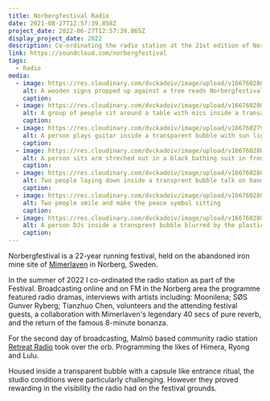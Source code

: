 ```yaml
---
title: Norbergfestival Radio
date: 2021-08-27T12:57:39.858Z
project_date: 2022-06-27T12:57:39.865Z
display_project_date: 2022
description: Co-ordinating the radio station at the 21st edition of Norbergfestival
link: https://soundcloud.com/norbergfestival
tags:
  - Radio
media:
  - image: https://res.cloudinary.com/dvckadoiv/image/upload/v1667602801/Soft%20Refresh/norbergfestival%20radio/norberg_wednesday_aq-2447_ft9ihu.jpg
    alt: A wooden signs propped up against a tree reads Norbergfestival Radio 107.9 FM
    caption: 
  - image: https://res.cloudinary.com/dvckadoiv/image/upload/v1667602800/Soft%20Refresh/norbergfestival%20radio/norberg-000560520009_cusmls.jpg
    alt: A group of people sit around a table with mics inside a transarent bubble in amongst green trees
    caption: 
  - image: https://res.cloudinary.com/dvckadoiv/image/upload/v1667602798/Soft%20Refresh/norbergfestival%20radio/R1-08651-0001_imxtor.jpg
    alt: A person plays guitar inside a transparent bubble with sun light glistening down
    caption: 
  - image: https://res.cloudinary.com/dvckadoiv/image/upload/v1667602803/Soft%20Refresh/norbergfestival%20radio/norberg-000560520011_mqbpji.jpg
    alt: A person sits arm streched out in a black bathing suit in front of a transprent bubble with a person playing a guitar inside.
    caption: 
  - image: https://res.cloudinary.com/dvckadoiv/image/upload/v1667602803/Soft%20Refresh/norbergfestival%20radio/R1-08651-0002_c7omrn.jpg
    alt: Two people laying down inside a transprent bubble talk on handgeld mics, blurred by the plastic of the bubble
    caption: 
  - image: https://res.cloudinary.com/dvckadoiv/image/upload/v1667602802/Soft%20Refresh/norbergfestival%20radio/radio_abby_quick_norberg_saturday-3385_ymrifs.jpg
    alt: Two people smile and make the peace symbol sitting
    caption: 
  - image: https://res.cloudinary.com/dvckadoiv/image/upload/v1667602800/Soft%20Refresh/norbergfestival%20radio/retreat_radio_himera_abby_quick_norberg_friday-3136_nkbdm4.jpg
    alt: A person DJs inside a transprent bubble blurred by the plastic of the bubble and surrounding green leaves 
    caption: 
---
```

Norbergfestival is a 22-year running festival, held on the abandoned iron mine site of [Mimerlaven](https://www.youtube.com/watch?v=X4OZdIGofuQ) in Norberg, Sweden.


In the summer of 2022 I co-ordinated the radio station as part of the Festival. Broadcasting online and on FM in the Norberg area the programme featured radio dramas, interviews with artists including: Moonilena; SØS Gunver Ryberg; Tianzhuo Chen, volunteers and the attending festival guests, a collaboration with Mimerlaven's legendary 40 secs of pure reverb, and the return of the famous 8-minute bonanza.

For the second day of broadcasting, Malmö based community radio station [Retreat Radio](https://www.retreatradio.net/) took over the orb. Programming the likes of Himera, Ryong and Lulu.

Housed inside a transparent bubble with a capsule like entrance ritual, the studio conditions were particularly challenging. However they proved rewarding in the visibility the radio had on the festival grounds.